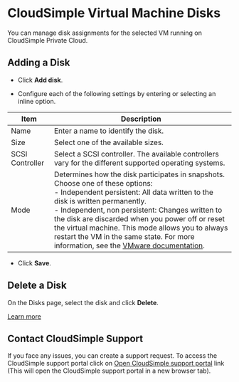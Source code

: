 # CloudSimple Virtual Machine Disks

You can manage disk assignments for the selected VM running on CloudSimple Private Cloud.

## Adding a Disk

* Click **Add disk**.

* Configure each of the following settings by entering or selecting an inline option.

| **Item** | **Description** |
| ------------ | ------------- |  
| Name | Enter a name to identify the disk.  | 
| Size | Select one of the available sizes.  | 
| SCSI Controller | Select a SCSI controller. The available controllers vary for the different supported operating systems.  |
| Mode | Determines how the disk participates in snapshots. Choose one of these options: <br> - Independent persistent: All data written to the disk is written permanently.<br> - Independent, non persistent: Changes written to the disk are discarded when you power off or reset the virtual machine.  This mode allows you to always restart the VM in the same state. For more information, see the [VMware documentation](https://pubs.vmware.com/vsphere-51/index.jsp?topic=%2Fcom.vmware.vsphere.vm_admin.doc%2FGUID-CE98BEB7-B8D5-495B-B9CE-622A4B93AFC6.html). |

* Click **Save**.

## Delete a Disk
On the Disks page, select the disk and click **Delete**.

[Learn more](https://docs.cloudsimple.com/azureportal/azuredisks/)

## Contact CloudSimple Support
If you face any issues, you can create a support request.  To access the CloudSimple support portal click on [Open CloudSimple support portal](https://support.cloudsimple.com) link (This will open the CloudSimple support portal in a new browser tab). 
